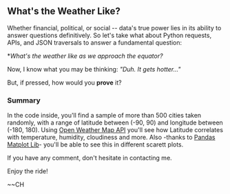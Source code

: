 ## What's the Weather Like? 

 
Whether financial, political, or social -- data's true power lies in its ability to answer questions definitively. 
So let's take what about Python requests, APIs, and JSON traversals to answer a fundamental question: 

  **What's the weather like as we approach the equator?*

Now, I know what you may be thinking: _"Duh. It gets hotter..."_

But, if pressed, how would you **prove** it?


### Summary  
In the code inside, you'll find a sample of more than 500 cities taken randomly, with a range of latitude between (-90, 90) 
and longitude between (-180, 180). Using [Open Weather Map API](https://openweathermap.org/api) you'll see how Latitude correlates with temperature, humidity,
cloudiness and more. Also -thanks to [Pandas Matplot Lib](https://pandas.pydata.org/pandas-docs/stable/user_guide/visualization.html)- you'll be able to see this in different scarett plots. 


If you have any comment, don't hesitate in contacting me. 

Enjoy the ride! 

~~CH
